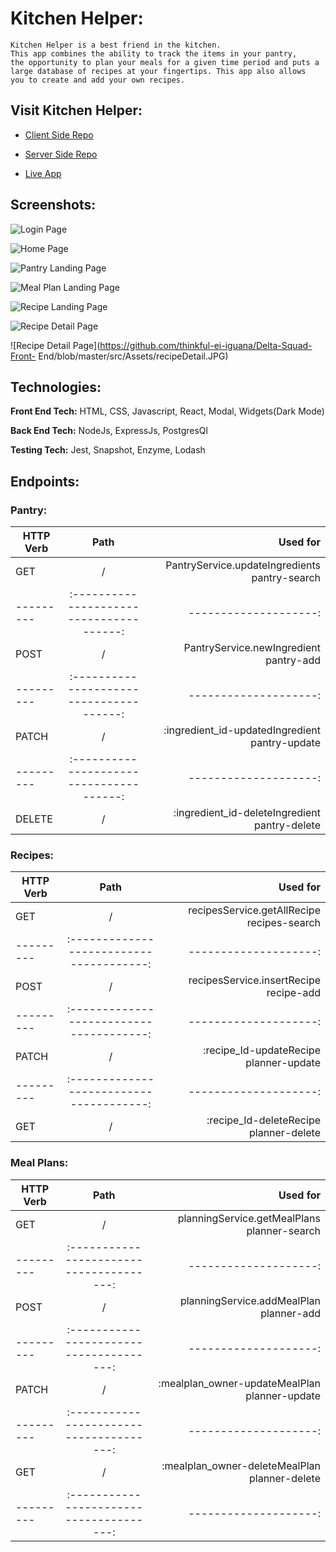 # Kitchen Helper:

    Kitchen Helper is a best friend in the kitchen.
    This app combines the ability to track the items in your pantry,
    the opportunity to plan your meals for a given time period and puts a
    large database of recipes at your fingertips. This app also allows
    you to create and add your own recipes. 
    

## Visit Kitchen Helper:

  * [Client Side Repo](https://github.com/thinkful-ei-iguana/Delta-Squad-Front-End)

  * [Server Side Repo](https://github.com/thinkful-ei-iguana/Delta-Squad-Server)

  * [Live App](https://delta-squad-app.now.sh/)
  
  
## Screenshots:

   ![Login Page](src/Assets/loginPage.JPG)

   ![Home Page](src/Assets/homePage.JPG)

   ![Pantry Landing Page](src/Assets/pantryLanding.JPG)

   ![Meal Plan Landing Page](src/Assets/planLanding.JPG)

   ![Recipe Landing Page](src/Assets/recipeLanding.JPG)

   ![Recipe Detail Page](src/Assets/recipeDetail.JPG)

   ![Recipe Detail Page](https://github.com/thinkful-ei-iguana/Delta-Squad-Front-   End/blob/master/src/Assets/recipeDetail.JPG)



## Technologies:

**Front End Tech:** HTML, CSS, Javascript, React, Modal, Widgets(Dark Mode)

**Back End Tech:** NodeJs, ExpressJs, PostgresQl

**Testing Tech:** Jest, Snapshot, Enzyme, Lodash


## Endpoints:

   ### Pantry: 

| **HTTP Verb** | **Path**                           | **Used for**         |
| --------- |:--------------------------------------:| --------------------:|
| GET       | / | PantryService.updateIngredients       pantry-search
| --------- |:--------------------------------------:| --------------------:|
| POST      | / | PantryService.newIngredient           pantry-add
| --------- |:--------------------------------------:| --------------------:|
| PATCH     | / | :ingredient_id-updatedIngredient      pantry-update
| --------- |:--------------------------------------:| --------------------:|
| DELETE    | / | :ingredient_id-deleteIngredient       pantry-delete


  ### Recipes:
  
| **HTTP Verb** | **Path**                           | **Used for**         |
| --------- |:--------------------------------------:| --------------------:|
| GET       | / | recipesService.getAllRecipe            recipes-search
| --------- |:--------------------------------------:| --------------------:|
| POST       | / | recipesService.insertRecipe           recipe-add
| --------- |:--------------------------------------:| --------------------:|
| PATCH     | / | :recipe_Id-updateRecipe                planner-update
| --------- |:--------------------------------------:| --------------------:|
| GET       | / | :recipe_Id-deleteRecipe                planner-delete


  ### Meal Plans: 
  
| **HTTP Verb** | **Path**                           | **Used for**         | 
| --------- |:--------------------------------------:| --------------------:|
| GET       | / | planningService.getMealPlans          planner-search
| --------- |:--------------------------------------:| --------------------:|
| POST      | / | planningService.addMealPlan           planner-add
| --------- |:--------------------------------------:| --------------------:|
| PATCH     | / | :mealplan_owner-updateMealPlan        planner-update
| --------- |:--------------------------------------:| --------------------:|
| GET       | / | :mealplan_owner-deleteMealPlan        planner-delete
| --------- |:--------------------------------------:| --------------------:|
